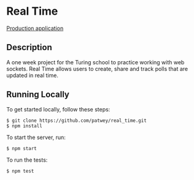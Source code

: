 # Real Time

[Production application](https://real-time-patwey.herokuapp.com/)

## Description

A one week project for the Turing school to practice working with web sockets.  Real Time allows users to create, share and track polls that are updated in real time.

## Running Locally

To get started locally, follow these steps:

```$ git clone https://github.com/patwey/real_time.git```  
```$ npm install```

To start the server, run:

```$ npm start```

To run the tests:

```$ npm test```
